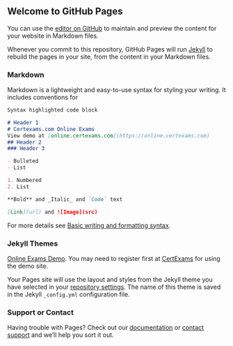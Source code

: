 ## Welcome to GitHub Pages

You can use the [editor on GitHub](https://github.com/anandsof/online/edit/main/docs/index.md) to maintain and preview the content for your website in Markdown files.

Whenever you commit to this repository, GitHub Pages will run [Jekyll](https://jekyllrb.com/) to rebuild the pages in your site, from the content in your Markdown files.

### Markdown

Markdown is a lightweight and easy-to-use syntax for styling your writing. It includes conventions for

```markdown
Syntax highlighted code block

# Header 1
# Certexams.com Online Exams
View demo at [online.certexams.com](https://online.certexams.com)
## Header 2
### Header 3

- Bulleted
- List

1. Numbered
2. List

**Bold** and _Italic_ and `Code` text

[Link](url) and ![Image](src)
```

For more details see [Basic writing and formatting syntax](https://docs.github.com/en/github/writing-on-github/getting-started-with-writing-and-formatting-on-github/basic-writing-and-formatting-syntax).

### Jekyll Themes
[Online Exams Demo](https://www.certexams.com). You may need to register first at [CertExams](https://www.certexams.com) for using the demo site.

Your Pages site will use the layout and styles from the Jekyll theme you have selected in your [repository settings](https://github.com/anandsof/online/settings/pages). The name of this theme is saved in the Jekyll `_config.yml` configuration file.

### Support or Contact

Having trouble with Pages? Check out our [documentation](https://docs.github.com/categories/github-pages-basics/) or [contact support](https://support.github.com/contact) and we’ll help you sort it out.
